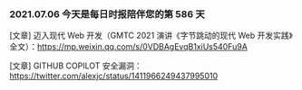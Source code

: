 ### 2021.07.06 今天是每日时报陪伴您的第 586 天

[文章] 迈入现代 Web 开发（GMTC 2021 演讲《字节跳动的现代 Web 开发实践》全文）：<https://mp.weixin.qq.com/s/0VDBAgEvqB1xiUs540Fu9A>

[文章] GITHUB COPILOT 安全漏洞：<https://twitter.com/alexjc/status/1411966249437995010>